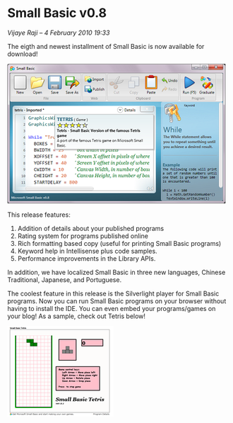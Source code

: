 # Small Basic v0.8

*Vijaye Raji &ndash; 4 February 2010 19:33*

The eigth and newest installment of Small Basic is now available for
download!

![Small Basic v0.8 IDE](./v08.png)

This release features:

1. Addition of details about your published programs
2. Rating system for programs published online
3. Rich formatting based copy (useful for printing Small Basic programs)
4. Keyword help in Intellisense plus code samples.
5. Performance improvements in the Library APIs.

In addition, we have localized Small Basic in three new languages, Chinese
Traditional, Japanese, and Portuguese.

The coolest feature in this release is the Silverlight player for Small
Basic programs. Now you can run Small Basic programs on your browser without
having to install the IDE. You can even embed your programs/games on your
blog! As a sample, check out Tetris below!

[![Small Basic Tetris Screenshot](./image_3.png)][1]

[1]: http://smallbasic.com/program/?TETRIS